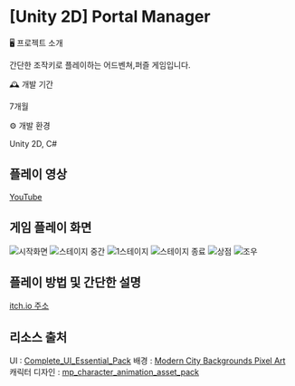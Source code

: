 # [Unity 2D] Portal Manager

🖥️ 프로젝트 소개

간단한 조작키로 플레이하는 어드벤쳐,퍼즐 게임입니다.

🕰️ 개발 기간

7개월

⚙️ 개발 환경

Unity 2D, C#

## 플레이 영상

[YouTube](https://youtu.be/N3ULJtdpXcs)

## 게임 플레이 화면

![시작화면](https://github.com/user-attachments/assets/b77948b2-b1ba-4458-83aa-6b3c837130ef)
![스테이지 중간](https://github.com/user-attachments/assets/5f8ba14c-3a4e-459d-aad0-e55fca444e6e)
![1스테이지](https://github.com/user-attachments/assets/9575b601-fa6a-47e3-b6a2-60199a3a5ad8)
![스테이지 종료](https://github.com/user-attachments/assets/afedb2c9-f62e-4643-9e15-cdb6a7ea5743)
![상점](https://github.com/user-attachments/assets/e99fb195-a1f1-41b2-937c-b3f191725580)
![조우](https://github.com/user-attachments/assets/f215e020-153d-4357-8cfc-9654c111462e)

## 플레이 방법 및 간단한 설명
[itch.io 주소](https://yapyap300.itch.io/portal-manager)

## 리소스 출처
UI : [Complete_UI_Essential_Pack](https://crusenho.itch.io/complete-ui-essential-pack)
배경 : [Modern City Backgrounds Pixel Art](https://free-game-assets.itch.io/free-city-backgrounds-pixel-art)
캐릭터 디자인 : [mp_character_animation_asset_pack](https://muchopixels.itch.io/character-animation-asset-pack)
